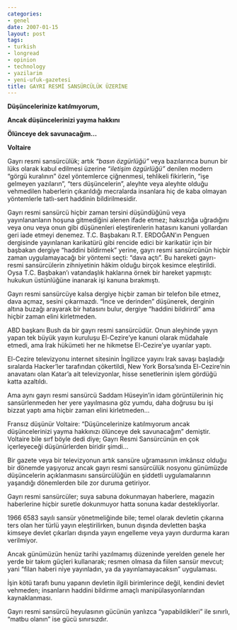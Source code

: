 ```yaml
---
categories:
- genel
date: 2007-01-15
layout: post
tags:
- turkish
- longread
- opinion
- technology
- yazilarim
- yeni-ufuk-gazetesi
title: GAYRI RESMİ SANSÜRCÜLÜK ÜZERİNE
---
```


**Düşüncelerinize katılmıyorum,**

**Ancak düşüncelerinizi yayma hakkını**

**Ölünceye dek savunacağım…**

**Voltaire**

Gayrı resmi sansürcülük; artık _“basın özgürlüğü”_ veya bazılarınca bunun bir lüks olarak kabul edilmesi üzerine _“iletişim özgürlüğü”_ denilen modern “görgü kuralının” özel yöntemlerce çiğnenmesi, tehlikeli fikirlerin, “işe gelmeyen yazıların”, “ters düşüncelerin”, aleyhte veya aleyhte olduğu vehmedilen haberlerin çıkarıldığı mecralarda insanlara hiç de kaba olmayan yöntemlerle tatlı-sert haddinin bildirilmesidir.

Gayrı resmi sansürcü hiçbir zaman tersini düşündüğünü veya yayınlananların hoşuna gitmediğini alenen ifade etmez; haksızlığa uğradığını veya onu veya onun gibi düşünenleri eleştirenlerin hatasını kanuni yollardan geri iade etmeyi denemez. T.C. Başbakanı R.T. ERDOĞAN’ın Penguen dergisinde yayınlanan karikatürü gibi rencide edici bir karikatür için bir başbakan dergiye “haddini bildirmek” yerine, gayrı resmi sansürcünün hiçbir zaman uygulamayacağı bir yöntemi seçti: “dava açtı”. Bu hareketi gayrı-resmi sansürcülerin zihniyetinin hâkim olduğu birçok kesimce eleştirildi. Oysa T.C. Başbakan’ı vatandaşlık haklarına örnek bir hareket yapmıştı: hukukun üstünlüğüne inanarak işi kanuna bırakmıştı.

Gayrı resmi sansürcüye kalsa dergiye hiçbir zaman bir telefon bile etmez, dava açmaz, sesini çıkarmazdı. “İnce ve derinden” düşünerek, derginin altına buzağı arayarak bir hatasını bulur, dergiye “haddini bildirirdi” ama hiçbir zaman elini kirletmeden.

ABD başkanı Bush da bir gayrı resmi sansürcüdür. Onun aleyhinde yayın yapan tek büyük yayın kuruluşu El-Cezire’ye kanuni olarak müdahale etmedi, ama Irak hükümeti her ne hikmetse El-Cezire’ye uyarılar yaptı.

El-Cezire televizyonu internet sitesinin İngilizce yayını Irak savaşı başladığı sıralarda Hacker’ler tarafından çökertildi, New York Borsa’sında El-Cezire’nin anavatanı olan Katar’a ait televizyonlar, hisse senetlerinin işlem gördüğü katta azaltıldı.

Ama aynı gayrı resmi sansürcü Saddam Hüseyin’in idam görüntülerinin hiç sansürlenmeden her yere yayılmasına göz yumdu, daha doğrusu bu işi bizzat yaptı ama hiçbir zaman elini kirletmeden…

Fransız düşünür Voltaire: “Düşüncelerinize katılmıyorum ancak düşüncelerinizi yayma hakkınızı ölünceye dek savunacağım” demiştir. Voltaire bile sırf böyle dedi diye; Gayrı Resmi Sansürcünün en çok içerleyeceği düşünürlerden biridir şimdi…

Bir gazete veya bir televizyonun artık sansüre uğramasının imkânsız olduğu bir dönemde yaşıyoruz ancak gayrı resmi sansürcülük nosyonu günümüzde düşüncelerin açıklanmasını sansürcülüğün en şiddetli uygulamalarının yaşandığı dönemlerden bile zor duruma getiriyor.

Gayrı resmi sansürcüler; suya sabuna dokunmayan haberlere, magazin haberlerine hiçbir suretle dokunmuyor hatta sonuna kadar destekliyorlar.

1966 6583 sayılı sansür yönetmeliğinde bile; temel olarak devletin çıkarına ters olan her türlü yayın eleştirilirken, bunun dışında devletten başka kimseye devlet çıkarları dışında yayın engelleme veya yayın durdurma kararı verilmiyor.

Ancak günümüzün henüz tarihi yazılmamış düzeninde yerelden genele her yerde bir takım güçleri kullanarak; resmen olmasa da fiilen sansür mevcut; yani “filan haberi niye yayınladın, ya da yayınlamayacaksın” uygulaması.

İşin kötü tarafı bunu yapanın devletin ilgili birimlerince değil, kendini devlet vehmeden; insanların haddini bildirme amaçlı manipülasyonlarından kaynaklanması.

Gayrı resmi sansürcü heyulasının gücünün yanlızca “yapabildikleri” ile sınırlı, “matbu olanın” ise gücü sınırsızdır.
